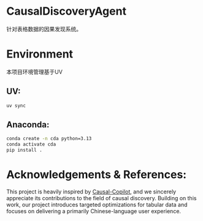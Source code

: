# CausalDiscoveryAgent
针对表格数据的因果发现系统。

# Environment
本项目环境管理基于UV

## UV:
```bash
uv sync
```

## Anaconda:
```bash
conda create -n cda python=3.13
conda activate cda
pip install .
```

# Acknowledgements & References:
This project is heavily inspired by [Causal-Copilot](https://github.com/Lancelot39/Causal-Copilot), and we sincerely appreciate its contributions to the field of causal discovery. Building on this work, our project introduces targeted optimizations for tabular data and focuses on delivering a primarily Chinese-language user experience.

